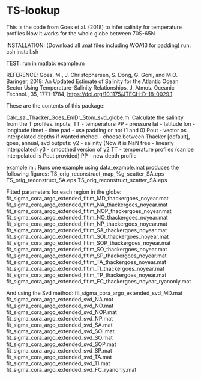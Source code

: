 # TS-lookup
This is the code from Goes et al. (2018) to infer salinity for temperature profiles
Now it works for the whole globe between 70S-65N

INSTALLATION:  (Download all .mat files including WOA13 for padding)
run: csh install.sh

TEST:
run in matlab: example.m 

REFERENCE: 
Goes, M., J. Christophersen, S. Dong, G. Goni, and M.O. Baringer, 2018: An Updated Estimate of Salinity for the Atlantic Ocean Sector Using Temperature–Salinity Relationships. J. Atmos. Oceanic Technol., 35, 1771–1784, https://doi.org/10.1175/JTECH-D-18-0029.1

These are the contents of this package:

Calc_sal_Thacker_Goes_EmDr_Stom_svd_globe.m: Calculate the salinity from the T profiles.
inputs: TT - temperature
        PP - pressure
        lat - latitude
        lon - longitude
        timet - time
        pad - use padding or not (1 and 0)
        Pout - vector os interpolated depths if wanted
        mehod - choose between Thacker [default], goes, annual, svd
outputs: y2 - salinity (Now it is NaN free - linearly interpolated)
         y3 - smoothed version of y2
         TT - temperature profiles (can be interpolated is Pout provided)
         PP - new depth profile

example.m : Runs one example using data_example.mat
 produces the following figures: 
   TS_orig_reconstruct_map_%g_scatter_SA.eps
   TS_orig_reconstruct_SA.eps
   TS_orig_reconstruct_scatter_SA.eps

Fitted parameters for each region in the globe:
fit_sigma_cora_argo_extended_fitlm_MD_thackergoes_noyear.mat
fit_sigma_cora_argo_extended_fitlm_NA_thackergoes_noyear.mat
fit_sigma_cora_argo_extended_fitlm_NOP_thackergoes_noyear.mat
fit_sigma_cora_argo_extended_fitlm_NO_thackergoes_noyear.mat
fit_sigma_cora_argo_extended_fitlm_NP_thackergoes_noyear.mat
fit_sigma_cora_argo_extended_fitlm_SA_thackergoes_noyear.mat
fit_sigma_cora_argo_extended_fitlm_SOI_thackergoes_noyear.mat
fit_sigma_cora_argo_extended_fitlm_SOP_thackergoes_noyear.mat
fit_sigma_cora_argo_extended_fitlm_SO_thackergoes_noyear.mat
fit_sigma_cora_argo_extended_fitlm_SP_thackergoes_noyear.mat
fit_sigma_cora_argo_extended_fitlm_TA_thackergoes_noyear.mat
fit_sigma_cora_argo_extended_fitlm_TI_thackergoes_noyear.mat
fit_sigma_cora_argo_extended_fitlm_TP_thackergoes_noyear.mat
fit_sigma_cora_argo_extended_fitlm_FC_thackergoes_noyear_ryanonly.mat

And using the Svd method:
fit_sigma_cora_argo_extended_svd_MD.mat
fit_sigma_cora_argo_extended_svd_NA.mat
fit_sigma_cora_argo_extended_svd_NO.mat
fit_sigma_cora_argo_extended_svd_NOP.mat
fit_sigma_cora_argo_extended_svd_NP.mat
fit_sigma_cora_argo_extended_svd_SA.mat
fit_sigma_cora_argo_extended_svd_SOI.mat
fit_sigma_cora_argo_extended_svd_SO.mat
fit_sigma_cora_argo_extended_svd_SOP.mat
fit_sigma_cora_argo_extended_svd_SP.mat
fit_sigma_cora_argo_extended_svd_TA.mat
fit_sigma_cora_argo_extended_svd_TI.mat
fit_sigma_cora_argo_extended_svd_FC_ryanonly.mat
